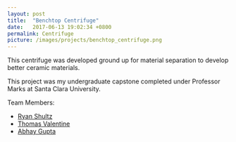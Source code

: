 ```yaml
---
layout: post
title:  "Benchtop Centrifuge"
date:   2017-06-13 19:02:34 +0800
permalink: Centrifuge
picture: /images/projects/benchtop_centrifuge.png
---
```


This centrifuge was developed ground up for material separation to develop better ceramic materials.

This project was my undergraduate capstone completed under Professor Marks at Santa Clara University.

Team Members:
<ul>
    <li> <a href="http://www.linkedin.com/in/ryanschulz46/"> Ryan Shultz</a></li>
    <li> <a href="https://www.linkedin.com/in/thomas-valentine-7b6a29110/">Thomas Valentine</a></li>
    <li> <a href="https://www.linkedin.com/in/abgup/">Abhay Gupta</a></li>
</ul>
